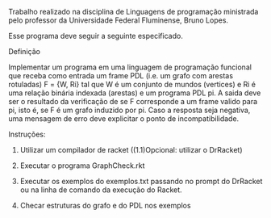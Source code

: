 Trabalho realizado na disciplina de Linguagens de programação ministrada pelo professor da Universidade Federal Fluminense, Bruno Lopes.

Esse programa deve seguir a seguinte especificado.

Definição

Implementar um programa em uma linguagem de programação funcional que receba como
entrada um frame PDL (i.e. um grafo com arestas rotuladas) F = {W, Ri} tal que W é um
conjunto de mundos (vertices) e Ri é uma relação binária indexada (arestas) e um programa
PDL pi. A saida deve ser o resultado da verificação de se F corresponde a um frame valido para
pi, isto é, se F é um grafo induzido por pi. Caso a resposta seja negativa, uma mensagem de erro
deve explicitar o ponto de incompatibilidade.


Instruções:
1) Utilizar um compilador de racket
((1.1)Opcional: utilizar o DrRacket)
2) Executar o programa GraphCheck.rkt

3) Executar os exemplos do exemplos.txt passando no prompt do DrRacket ou na linha de comando da execução do Racket.

4) Checar estruturas do grafo e do PDL nos exemplos
